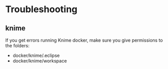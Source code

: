 # Troubleshooting

## knime

If you get errors running Knime docker, make sure you give permissions to the folders:

- docker/knime/.eclipse
- docker/knime/workspace